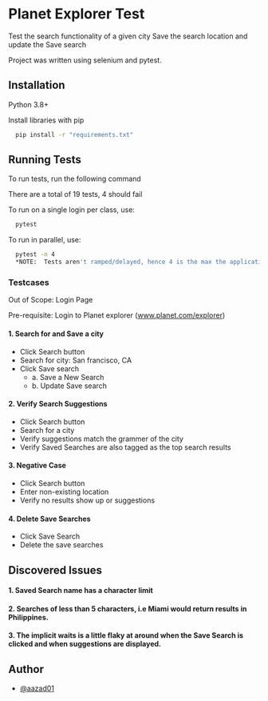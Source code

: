 # Planet Explorer Test

Test the search functionality of a given city
Save the search location and update the Save search

Project was written using selenium and pytest.

## Installation

Python 3.8+

Install libraries with pip

```bash
  pip install -r "requirements.txt"
```

## Running Tests

To run tests, run the following command

There are a total of 19 tests, 4 should fail

To run on a single login per class, use:

```bash
  pytest
```

To run in parallel, use:

```bash
  pytest -n 4
  *NOTE:  Tests aren't ramped/delayed, hence 4 is the max the application allows for stable tests.
```

### Testcases

Out of Scope:  Login Page

Pre-requisite: Login to Planet explorer (www.planet.com/explorer)

#### 1. Search for and Save a city

- Click Search button
- Search for city: San francisco, CA
- Click Save search
    - a. Save a New Search
    - b. Update Save search

#### 2. Verify Search Suggestions

- Click Search button
- Search for a city
- Verify suggestions match the grammer of the city
- Verify Saved Searches are also tagged as the top search results

#### 3. Negative Case

- Click Search button
- Enter non-existing location
- Verify no results show up or suggestions

#### 4. Delete Save Searches

- Click Save Search
- Delete the save searches

## Discovered Issues

#### 1. Saved Search name has a character limit

#### 2. Searches of less than 5 characters, i.e Miami would return results in Philippines.

#### 3. The implicit waits is a little flaky at around when the Save Search is clicked and when suggestions are displayed.

## Author

- [@aazad01](https://www.github.com/aazad01)

